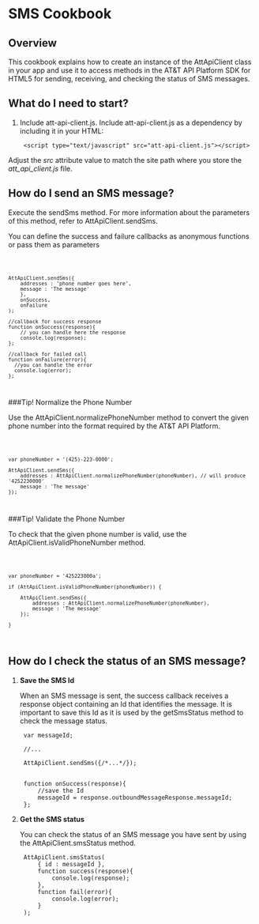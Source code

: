 SMS Cookbook
===

Overview
---
This cookbook explains how to create an instance of the AttApiClient class in your app and use it to access methods in the AT&T API Platform SDK for HTML5 for sending, receiving, and checking the status of SMS messages.

What do I need to start?
---

1. Include att-api-client.js. Include att-api-client.js as a dependency by including it in your HTML:  

        <script type="text/javascript" src="att-api-client.js"></script>

Adjust the _src_ attribute value to match the site path where you store the _att_api_client.js_ file.


How do I send an SMS message?
---

Execute the sendSms method. For more information about the parameters of this method,  refer to AttApiClient.sendSms. 

You can define the success and failure callbacks as anonymous functions or pass them as parameters

<code>

    AttApiClient.sendSms({
        addresses : 'phone number goes here',
        message : 'The message'
		},
        onSuccess,
        onFailure
    );

    //callback for success response
    function onSuccess(response){
        // you can handle here the response
        console.log(response);
    };

    //callback for failed call
    function onFailure(error){
      //you can handle the error
      console.log(error);
    };

</code>  

###Tip! Normalize the Phone Number

Use the AttApiClient.normalizePhoneNumber method to convert the given phone number into the format required by the AT&T API Platform.

<code>

    var phoneNumber = '(425)-223-0000';

    AttApiClient.sendSms({
        addresses : AttApiClient.normalizePhoneNumber(phoneNumber), // will produce '4252230000'
        message : 'The message'
    });    

</code> 


###Tip! Validate the Phone Number
  
To check that the given phone number is valid, use the AttApiClient.isValidPhoneNumber method.

<code>

    var phoneNumber = '425223000a';

    if (AttApiClient.isValidPhoneNumber(phoneNumber)) {

        AttApiClient.sendSms({
            addresses : AttApiClient.normalizePhoneNumber(phoneNumber),
            message : 'The message'
        });    

    } 

</code>


How do I check the status of an SMS message?
---

1. **Save the SMS Id**  

    When an SMS message is sent, the success callback receives a response object containing an Id that identifies the message. It is important to save this Id as it is used by the getSmsStatus method to check the message status. 

        var messageId;

        //...

        AttApiClient.sendSms({/*...*/});


        function onSuccess(response){
            //save the Id
            messageId = response.outboundMessageResponse.messageId;
        };
    
2. **Get the SMS status**  

    You can check the status of an SMS message you have sent by using the AttApiClient.smsStatus method.

        AttApiClient.smsStatus(
			{ id : messageId },
            function success(response){
                console.log(response);
            },
            function fail(error){
                console.log(error);
            }
        );
